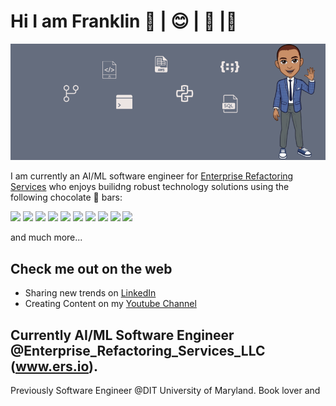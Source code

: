 # Hi I am Franklin 👋 | 😊 | 🙏 |🌱 
<div>
  <p align="center">
    <img src="./utils/linked_in_banner.png"> 
  </p>
</div>

I am currently an AI/ML software engineer for <a href='https://www.ers.io/'>Enterprise Refactoring Services</a> who enjoys builidng robust technology solutions using the following chocolate 🍫 bars:
 <p float="left">
    <img src="https://img.shields.io/badge/sklearn-orange?logo=scikit-learn" />
    <img src="https://img.shields.io/badge/jupyter-orange?logo=jupyter"/>
    <img src="https://img.shields.io/badge/docker-0db7ed?logo=docker"/>
    <img src="https://img.shields.io/badge/gdal-bluegreen" />
    <img src="https://img.shields.io/badge/java-brown?logo=oracle" />
    <img src="https://img.shields.io/badge/opensource-brightgreen" />
    <img src="https://img.shields.io/badge/Javascript-yellowgreen?logo=Javascript" />
    <img src="https://img.shields.io/badge/Python-blue?logo=python"/> 
    <img src="https://img.shields.io/badge/Gitlab-purple?logo=git"/>
    <img src="https://img.shields.io/badge/aws-FF9900?logo=aws"/>
 </p> and much more...

## Check me out on the web
- Sharing new trends on [LinkedIn](https://www.linkedin.com/in/franklinngongang/)
- Creating Content on my [Youtube Channel](https://www.youtube.com/channel/UClLU4FE2edInV3mW6NZm1pw) 

## Currently AI/ML Software Engineer @Enterprise_Refactoring_Services_LLC  (www.ers.io).
Previously Software Engineer @DIT University of Maryland. Book lover and 
